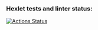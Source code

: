 ### Hexlet tests and linter status:
[![Actions Status](https://github.com/YuriNotPickle/frontend-project-46/actions/workflows/hexlet-check.yml/badge.svg)](https://github.com/YuriNotPickle/frontend-project-46/actions)